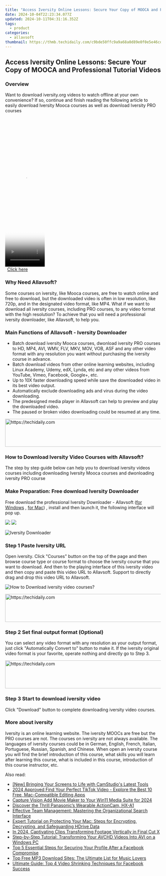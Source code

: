 ```yaml
---
title: "Access Iversity Online Lessons: Secure Your Copy of MOOCA and Professional Tutorial Videos"
date: 2024-10-04T22:23:34.077Z
updated: 2024-10-11T04:31:16.352Z
tags:
  - product
categories:
  - allavsoft
thumbnail: https://thmb.techidaily.com/c9bde50ffc9a9a68a0d89e0f0e5e46cd2e144cb4ea5d9637c925f68f1f756db1.jpg
---
```


## Access Iversity Online Lessons: Secure Your Copy of MOOCA and Professional Tutorial Videos

### Overview

Want to download iversity.org videos to watch offline at your own convenience? If so, continue and finish reading the following article to easily download Iversity Mooca courses as well as download Iversity PRO courses

<!-- affiliate ads begin -->
<span id="1975503">
					<video width="128" height="480" style="cursor:pointer"
           poster="//a.impactradius-go.com/display-clicktoplayimage/1975503.png"
           onclick="if(!this.playClicked){this.play();this.setAttribute('controls',true);this.playClicked=true;}">
	   <source src="//a.impactradius-go.com/display-ad/22993-1975503">
	   <img src="//a.impactradius-go.com/display-clicktoplayimage/1975503.png" style="border: none; height: 100%; width: 100%; object-fit: contain">
	</video>
	<div style="width:80px;text-align:center"><a href="javascript:window.open(decodeURIComponent('https%3A%2F%2Fhomestyler.sjv.io%2Fc%2F5597632%2F1975503%2F22993'), '_blank');void(0);">Click here</a></div>
</span>
<img height="0" width="0" src="https://imp.pxf.io/i/5597632/1975503/22993" style="position:absolute;visibility:hidden;" border="0" />
<!-- affiliate ads end -->

### Why Need Allavsoft?

Some courses on iversity, like Mooca courses, are free to watch online and free to download, but the downloaded video is often in low resolution, like 720p, and in the designated video format, like MP4\. What if we want to download all iversity courses, including PRO courses, to any video format with the high resolution? To achieve that you will need a professional iversity downloader, like Allavsoft, to help you.

### Main Functions of Allavsoft - Iversity Downloader

* Batch download iversity Mooca courses, dwonload iversity PRO courses to HD, MP4, AVI, WMV, FLV, MKV, MOV, VOB, ASF and any other video format with any resolution you want without purchasing the iversity course in advance.
* Batch download videos from other online learning websites, including Linux Academy, Udemy, edX, Lynda, etc and any other videos from YouTube, Vimeo, Facebook, Google+, etc.
* Up to 10X faster downloading speed while save the downloaded video in its best video output.
* Automatically exclude downloading ads and virus during the video downloading.
* The predesigned media player in Allavsoft can help to preview and play the downloaded video.
* The paused or broken video downloading could be resumed at any time.

<!-- affiliate ads begin -->
<a href="https://jalbum-affiliate-program.sjv.io/c/5597632/1838960/17916" target="_top" id="1838960">
  <img src="//a.impactradius-go.com/display-ad/17916-1838960" border="0" alt="https://techidaily.com" width="728" height="90"/>
</a>
<img height="0" width="0" src="https://jalbum-affiliate-program.sjv.io/i/5597632/1838960/17916" style="position:absolute;visibility:hidden;" border="0" />
<!-- affiliate ads end -->

### How to Download Iversity Video Courses with Allavsoft?

The step by step guide below can help you to download iversity videos courses including downloading Iversity Mooca courses and dwonloading iversity PRO course

### Make Preparation: Free download Iversity Downloader

Free download the professional Iversity Downloader - Allavsoft ([for Windows](https://tools.techidaily.com/allavsoft/products/) , [for Mac](https://tools.techidaily.com/allavsoft/products/)) , install and then launch it, the following interface will pop up.

[![](https://www.allavsoft.com/how-to/../images/how-to/free-download-win.jpg)](https://tools.techidaily.com/allavsoft/products/) [![](https://www.allavsoft.com/how-to/../images/how-to/free-download-mac.jpg)](https://tools.techidaily.com/allavsoft/products/)

![Iversity Downloader](https://www.allavsoft.com/how-to/../images/allavsoft/screen-shot-600.jpg)

### Step 1 Paste Iversity URL

Open iversity. Click "Courses" button on the top of the page and then browse course type or course format to choose the iversity course that you want to download. And then to the playing interface of this iversity video and then copy and paste this video URL to Allavsoft. Support to directly drag and drop this video URL to Allavsoft.

![How to Download iversity video courses?](https://www.allavsoft.com/how-to/../images/how-to/download-rtmp-video/download-rtmp-video.jpg)

<!-- affiliate ads begin -->
<a href="https://aligracehair.sjv.io/c/5597632/2135361/19272" target="_top" id="2135361">
  <img src="//a.impactradius-go.com/display-ad/19272-2135361" border="0" alt="https://techidaily.com" width="728" height="90"/>
</a>
<img height="0" width="0" src="https://aligracehair.sjv.io/i/5597632/2135361/19272" style="position:absolute;visibility:hidden;" border="0" />
<!-- affiliate ads end -->

### Step 2 Set final output format (Optional)

You can select any video format with any resolution as your output format, just click "Automatically Convert to" button to make it. If the iversity original video format is your favorite, operate nothing and directly go to Step 3.

<!-- affiliate ads begin -->
<a href="https://bluettius.sjv.io/c/5597632/2139123/17108" target="_top" id="2139123">
  <img src="//a.impactradius-go.com/display-ad/17108-2139123" border="0" alt="https://techidaily.com" width="728" height="90"/>
</a>
<img height="0" width="0" src="https://bluettius.sjv.io/i/5597632/2139123/17108" style="position:absolute;visibility:hidden;" border="0" />
<!-- affiliate ads end -->

### Step 3 Start to download iversity video

Click "Download" button to complete downloading iversity video courses.

### More about iversity

Iversity is an online learning website. The iversity MOOCs are free but the PRO courses are not. The courses on iversity are not always available. The languages of iversity courses could be in German, English, French, Italian, Portuguese, Russian, Spanish, and Chinese. When open an iversity course you will find the brief introduction of this course, what skills you will learn after learning this course, what is included in this course, introduction of this course instructor, etc.

<ins class="adsbygoogle"
     style="display:block"
     data-ad-format="autorelaxed"
     data-ad-client="ca-pub-7571918770474297"
     data-ad-slot="1223367746"></ins>

<ins class="adsbygoogle"
     style="display:block"
     data-ad-client="ca-pub-7571918770474297"
     data-ad-slot="8358498916"
     data-ad-format="auto"
     data-full-width-responsive="true"></ins>

<span class="atpl-alsoreadstyle">Also read:</span>
<div><ul>
<li><a href="https://screen-capture.techidaily.com/new-bringing-your-screens-to-life-with-camstudios-latest-tools/"><u>[New] Bringing Your Screens to Life with CamStudio's Latest Tools</u></a></li>
<li><a href="https://tiktok-clips.techidaily.com/2024-approved-find-your-perfect-tiktok-video-explore-the-best-10-free-mac-compatible-editing-apps/"><u>2024 Approved Find Your Perfect TikTok Video - Explore the Best 10 Free, Mac-Compatible Editing Apps</u></a></li>
<li><a href="https://extra-tips.techidaily.com/capture-vision-add-movie-maker-to-your-win11-media-suite-for-2024/"><u>Capture Vision Add Movie Maker to Your Win11 Media Suite for 2024</u></a></li>
<li><a href="https://fox-boxes.techidaily.com/discover-the-thrill-panasonics-wearable-actioncam-hx-a1/"><u>Discover the Thrill Panasonic’s Wearable ActionCam, HX-A1</u></a></li>
<li><a href="https://fox-web3.techidaily.com/effective-team-management-mastering-the-organizational-search-interface/"><u>Effective Team Management: Mastering the Organizational Search Interface</u></a></li>
<li><a href="https://data-safeguard.techidaily.com/expert-tutorial-on-protecting-your-mac-steps-for-encrypting-decrypting-and-safeguarding-hdrive-data/"><u>Expert Tutorial on Protecting Your Mac: Steps for Encrypting, Decrypting, and Safeguarding HDrive Data</u></a></li>
<li><a href="https://instagram-videos.techidaily.com/in-2024-captivating-clips-transforming-footage-vertically-in-final-cut-x/"><u>In 2024, Captivating Clips Transforming Footage Vertically in Final Cut X</u></a></li>
<li><a href="https://fox-web3.techidaily.com/step-by-step-tutorial-transforming-your-avchd-videos-into-avi-on-a-windows-pc/"><u>Step-by-Step Tutorial: Transforming Your AVCHD Videos Into AVI on a Windows PC</u></a></li>
<li><a href="https://fox-web3.techidaily.com/top-5-essential-steps-for-securing-your-profile-after-a-facebook-compromise/"><u>Top 5 Essential Steps for Securing Your Profile After a Facebook Compromise</u></a></li>
<li><a href="https://fox-web3.techidaily.com/top-free-mp3-download-sites-the-ultimate-list-for-music-lovers/"><u>Top Free MP3 Download Sites: The Ultimate List for Music Lovers</u></a></li>
<li><a href="https://fox-web3.techidaily.com/ultimate-guide-top-4-video-shrinking-techniques-for-facebook-success/"><u>Ultimate Guide: Top 4 Video Shrinking Techniques for Facebook Success</u></a></li>
</ul></div>

